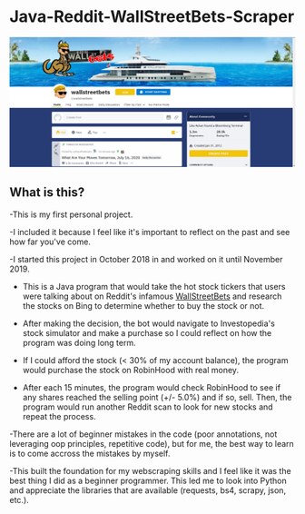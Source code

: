 # Java-Reddit-WallStreetBets-Scraper

![](https://github.com/jarrettdev/Java-Reddit-WallStreetBets-Scraper/blob/master/resources/WSB%20pic.jpg)

## What is this?

-This is my first personal project. 

-I included it because I feel like it's important to reflect on the past and see how far you've come. 



-I started this project in October 2018 in and worked on it until November 2019. 

- This is a Java program that would take the hot stock tickers that users were talking about on Reddit's infamous [WallStreetBets](https://www.reddit.com/r/wallstreetbets/) and research the stocks on Bing to determine whether to buy the stock or not. 

- After making the decision, the bot would navigate to Investopedia's stock simulator and make a purchase so I could reflect on how the program was doing long term.

- If I could afford the stock (< 30% of my account balance), the program would purchase the stock on RobinHood with real money.

- After each 15 minutes, the program would check RobinHood to see if any shares reached the selling point (+/- 5.0%) and if so, sell. Then, the program would run another Reddit scan to look for new stocks and repeat the process. 

-There are a lot of beginner mistakes in the code (poor annotations, not leveraging oop principles, repetitive code), but for me, the best way to learn is to come accross the mistakes by myself. 

-This built the foundation for my webscraping skills and I feel like it was the best thing I did as a beginner programmer. This led me to look into Python and appreciate the libraries that are available (requests, bs4, scrapy, json, etc.). 
